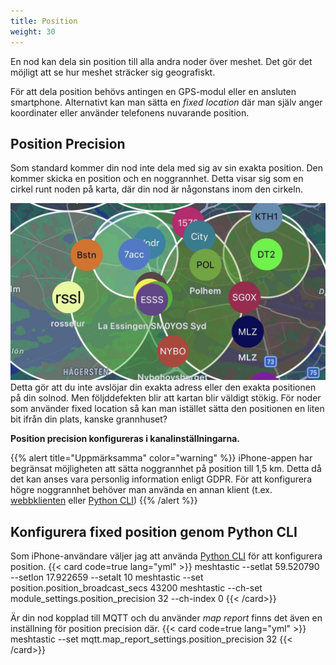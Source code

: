 ```yaml
---
title: Position
weight: 30
---
```

En nod kan dela sin position till alla andra noder över meshet.
Det gör det möjligt att se hur meshet sträcker sig geografiskt.

För att dela position behövs antingen en GPS-modul eller en ansluten smartphone.
Alternativt kan man sätta en _fixed location_ där man själv anger koordinater eller använder telefonens nuvarande position.


## Position Precision
Som standard kommer din nod inte dela med sig av sin exakta position. Den kommer skicka en position och en noggrannhet. Detta visar sig som en cirkel runt noden på karta, där din nod är någonstans inom den cirkeln.

![](/images/docs/position_precision_circles.jpeg)
Detta gör att du inte avslöjar din exakta adress eller den exakta positionen på din solnod.
Men följddefekten blir att kartan blir väldigt stökig. För noder som använder fixed location så kan man istället sätta den positionen en liten bit ifrån din plats, kanske grannhuset?

**Position precision konfigureras i kanalinställningarna.**

{{% alert title="Uppmärksamma" color="warning" %}}
iPhone-appen har begränsat möjligheten att sätta noggrannhet på position till 1,5 km. Detta då det kan anses vara personlig information enligt GDPR. För att konfigurera högre noggrannhet behöver man använda en annan klient (t.ex. [webbklienten](https://meshtastic.org/docs/software/web-client/) eller [Python CLI](https://meshtastic.org/docs/software/python/cli/))
{{% /alert %}}

## Konfigurera fixed position genom Python CLI
Som iPhone-användare väljer jag att använda [Python CLI](https://meshtastic.org/docs/software/python/cli/) för att konfigurera position.
{{< card code=true lang="yml" >}}
meshtastic --setlat 59.520790 --setlon 17.922659 --setalt 10
meshtastic --set position.position_broadcast_secs 43200
meshtastic --ch-set module_settings.position_precision 32 --ch-index 0
{{< /card>}}

Är din nod kopplad till MQTT och du använder _map report_ finns det även en inställning för position precision där.
{{< card code=true lang="yml" >}}
meshtastic --set mqtt.map_report_settings.position_precision 32
{{< /card>}}
